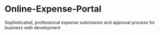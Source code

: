# Online-Expense-Portal
Sophisticated, professional expense submission and approval process for business web development
